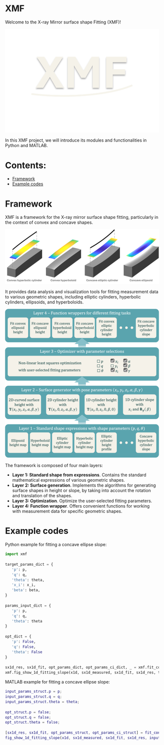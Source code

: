 # XMF

Welcome to the X-ray Mirror surface shape Fitting (XMF)!

[![[xmf_logo]](_static/logo.png)](none)

In this XMF project, we will introduce its modules and functionalities in Python and MATLAB.

# Contents:

* [Framework](framework.md)
* [Example codes](example_codes.md)

# Framework

XMF is a framework for the X-ray mirror surface shape fitting, particularly in the context of convex and concave shapes.

[![[mirror surfaces]](_static/mirror_surfaces.png)](none)

It provides data analysis and visualization tools for fitting measurement data to various geometric shapes, including elliptic cylinders, hyperbolic cylinders, ellipsoids, and hyperboloids.

[![[framework]](_static/framework.png)](none)

The framework is composed of four main layers:

- **Layer 1: Standard shape from expressions**. Contains the standard mathematical expressions of various geometric shapes.
- **Layer 2: Surface generation**. Implements the algorithms for generating surface shapes in height or slope, by taking into account the rotation and translation of the shapes.
- **Layer 3: Optimization**. Optimize the user-selected fitting parameters.
- **Layer 4: Function wrapper**. Offers convenient functions for working with measurement data for specific geometric shapes.

# Example codes

Python example for fitting a concave ellipse slope:

```python
import xmf

target_params_dict = {
   'p': p,
   'q': q,
   'theta': theta,
   'x_i': x_i,
   'beta': beta,
}

params_input_dict = {
   'p': p,
   'q': q,
   'theta': theta
}

opt_dict = {
   'p': False,
   'q': False,
   'theta': False
}

sx1d_res, sx1d_fit, opt_params_dict, opt_params_ci_dict, _ = xmf.fit_concave_ellipse_slope(x1d, sx1d_measured, params_input_dict, opt_dict)
xmf.fig_show_1d_fitting_slope(x1d, sx1d_measured, sx1d_fit, sx1d_res, target_params_dict, opt_params_dict, opt_params_ci_dict, 'Concave Ellipse Slope')
```

MATLAB example for fitting a concave ellipse slope:

```matlab
input_params_struct.p = p;
input_params_struct.q = q;
input_params_struct.theta = theta;

opt_struct.p = false;
opt_struct.q = false;
opt_struct.theta = false;

[sx1d_res, sx1d_fit, opt_params_struct, opt_params_ci_struct] = fit_concave_ellipse_slope(x1d, sx1d_measured, input_params_struct, opt_struct);
fig_show_1d_fitting_slope(x1d, sx1d_measured, sx1d_fit, sx1d_res, input_params_struct, opt_params_struct, opt_params_ci_struct, 'Concave Elliptic Cylinder');
```
